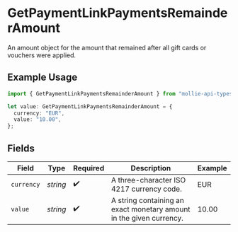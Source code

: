 # GetPaymentLinkPaymentsRemainderAmount

An amount object for the amount that remained after all gift cards or vouchers were applied.

## Example Usage

```typescript
import { GetPaymentLinkPaymentsRemainderAmount } from "mollie-api-typescript/models/operations";

let value: GetPaymentLinkPaymentsRemainderAmount = {
  currency: "EUR",
  value: "10.00",
};
```

## Fields

| Field                                                               | Type                                                                | Required                                                            | Description                                                         | Example                                                             |
| ------------------------------------------------------------------- | ------------------------------------------------------------------- | ------------------------------------------------------------------- | ------------------------------------------------------------------- | ------------------------------------------------------------------- |
| `currency`                                                          | *string*                                                            | :heavy_check_mark:                                                  | A three-character ISO 4217 currency code.                           | EUR                                                                 |
| `value`                                                             | *string*                                                            | :heavy_check_mark:                                                  | A string containing an exact monetary amount in the given currency. | 10.00                                                               |